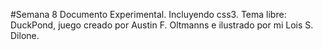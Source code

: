 #Semana 8
Documento Experimental. Incluyendo css3. Tema libre: DuckPond, juego creado por Austin F. Oltmanns e ilustrado por mi Lois S. Dilone.
